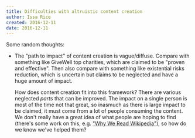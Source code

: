 ```yaml
---
title: Difficulties with altruistic content creation
author: Issa Rice
created: 2016-12-11
date: 2016-12-11
---
```


Some random thoughts:

  * The "path to impact" of content creation is vague/diffuse.
    Compare with something like GiveWell top charities, which are claimed to be
    "proven and effective".
    Then also compare with something like existential risks reduction, which is
    uncertain but claims to be neglected and have a huge amount of impact.

    How does content creation fit into this framework?
    There are various neglected *parts* that can be improved.
    The impact on a single person is most of the time not that great, so
    inasmuch as there is large impact to be claimed, it must come from a lot of
    people consuming the content.
    We don't really have a great idea of what people are hoping to find
    (there's some work on this, e.g.
    ["Why We Read Wikipedia"](https://www.mediawiki.org/wiki/File:Why_We_Read_Wikipedia.pdf)), so how do we know we've helped them?
